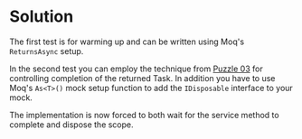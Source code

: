 # Solution

The first test is for warming up and can be written using Moq's `ReturnsAsync` setup.

In the second test you can employ the technique from [Puzzle 03](../../03_ParallelTesting\Solution\README.md) for controlling completion of the returned Task.
In addition you have to use Moq's `As<T>()` mock setup function to add the `IDisposable` interface to your mock.

The implementation is now forced to both wait for the service method to complete and dispose the scope.